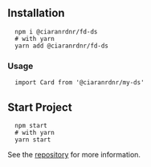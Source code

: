 ## Installation

      npm i @ciaranrdnr/fd-ds
      # with yarn
      yarn add @ciaranrdnr/fd-ds

### Usage
      import Card from '@ciaranrdnr/my-ds'

## Start Project

      npm start
      # with yarn
      yarn start
      
See the [repository](github.com/ciaranrdnr/fd-ds) for more information.
